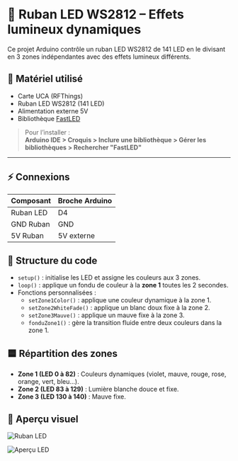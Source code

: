 # 🌈 Ruban LED WS2812 – Effets lumineux dynamiques

Ce projet Arduino contrôle un ruban LED WS2812 de 141 LED en le divisant en 3 zones indépendantes avec des effets lumineux différents.

## 🔧 Matériel utilisé

- Carte UCA (RFThings)
- Ruban LED WS2812 (141 LED)
- Alimentation externe 5V
- Bibliothèque [FastLED](https://github.com/FastLED/FastLED)

> Pour l’installer :  
> **Arduino IDE > Croquis > Inclure une bibliothèque > Gérer les bibliothèques > Rechercher "FastLED"**

---


## ⚡ Connexions

| Composant    | Broche Arduino |
|--------------|----------------|
| Ruban LED    | D4             |
| GND Ruban    | GND            |
| 5V Ruban     | 5V externe     |

## 🧠 Structure du code

- `setup()` : initialise les LED et assigne les couleurs aux 3 zones.
- `loop()` : applique un fondu de couleur à la **zone 1** toutes les 2 secondes.
- Fonctions personnalisées :
  - `setZone1Color()` : applique une couleur dynamique à la zone 1.
  - `setZone2WhiteFade()` : applique un blanc doux fixe à la zone 2.
  - `setZone3Mauve()` : applique un mauve fixe à la zone 3.
  - `fonduZone1()` : gère la transition fluide entre deux couleurs dans la zone 1.

## 🟦 Répartition des zones

- **Zone 1 (LED 0 à 82)** : Couleurs dynamiques (violet, mauve, rouge, rose, orange, vert, bleu…).
- **Zone 2 (LED 83 à 129)** : Lumière blanche douce et fixe.
- **Zone 3 (LED 130 à 140)** : Mauve fixe.

## 🎥 Aperçu visuel

![Ruban LED](https://github.com/Dalia-Ferguene/maison-intelligente/blob/main/leds/D%C3%A9monstration/rubanleds.jpeg?raw=true)

![Aperçu LED](./preview.gif)

